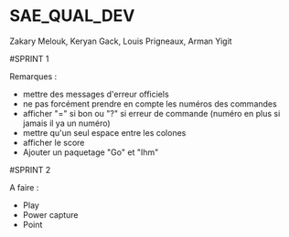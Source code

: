 # SAE_QUAL_DEV
Zakary Melouk, Keryan Gack, Louis Prigneaux, Arman Yigit


#SPRINT 1

Remarques : 
- mettre des messages d'erreur officiels
- ne pas forcément prendre en compte les numéros des commandes
- afficher "=" si bon ou "?" si erreur de commande (numéro en plus si jamais il ya un numéro)
- mettre qu'un seul espace entre les colones
- afficher le score
- Ajouter un paquetage "Go" et "Ihm"


#SPRINT 2 

A faire : 
- Play
- Power capture
- Point
